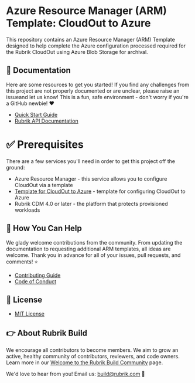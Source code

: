 # Azure Resource Manager (ARM) Template: CloudOut to Azure

This repository contains an Azure Resource Manager (ARM) Template designed to help complete the Azure configuration processed required for the Rubrik CloudOut using Azure Blob Storage for archival.

## :blue_book: Documentation

Here are some resources to get you started! If you find any challenges from this project are not properly documented or are unclear, please raise an issueand let us know! This is a fun, safe environment - don't worry if you're a GitHub newbie! :heart:

* [Quick Start Guide](/docs/quick-start.md)
* [Rubrik API Documentation](https://github.com/rubrikinc/api-documentation)

# :white_check_mark: Prerequisites

There are a few services you'll need in order to get this project off the ground:

* Azure Resource Manager - this service allows you to configure CloudOut via a template
* [Template for CloudOut to Azure](rubrik_cloudout_arm.template) - template for configuring CloudOut to Azure
* Rubrik CDM 4.0 or later - the platform that protects provisioned workloads

## :muscle: How You Can Help

We glady welcome contributions from the community. From updating the documentation to requesting additional ARM templates, all ideas are welcome. Thank you in advance for all of your issues, pull requests, and comments! :star:

* [Contributing Guide](CONTRIBUTING.md)
* [Code of Conduct](CODE_OF_CONDUCT.md)

## :pushpin: License

* [MIT License](LICENSE)

## :point_right: About Rubrik Build

We encourage all contributors to become members. We aim to grow an active, healthy community of contributors, reviewers, and code owners. Learn more in our [Welcome to the Rubrik Build Community](https://github.com/rubrikinc/welcome-to-rubrik-build) page.

We'd  love to hear from you! Email us: build@rubrik.com :love_letter:
